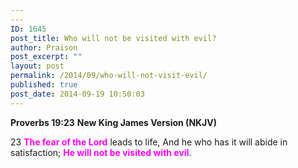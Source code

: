 ```yaml
---
---
ID: 1645
post_title: Who will not be visited with evil?
author: Praison
post_excerpt: ""
layout: post
permalink: /2014/09/who-will-not-visit-evil/
published: true
post_date: 2014-09-19 10:50:03
---
```

<strong>Proverbs 19:23</strong>
<strong> New King James Version (NKJV)</strong>

23 <span style="color: #ff00ff;"><strong>The fear of the Lord</strong></span> leads to life,
And he who has it will abide in satisfaction;
<span style="color: #ff00ff;"><strong>He will not be visited with evil</strong></span>.
